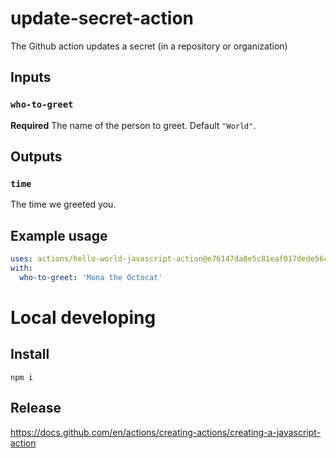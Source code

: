 # update-secret-action
The Github action updates a secret (in a repository or organization)

## Inputs

### `who-to-greet`

**Required** The name of the person to greet. Default `"World"`.

## Outputs

### `time`

The time we greeted you.

## Example usage

```yaml
uses: actions/hello-world-javascript-action@e76147da8e5c81eaf017dede5645551d4b94427b
with:
  who-to-greet: 'Mona the Octocat'
```

# Local developing

## Install

```
npm i
```

## Release

https://docs.github.com/en/actions/creating-actions/creating-a-javascript-action
